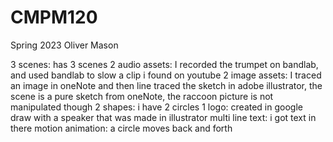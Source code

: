 # CMPM120
 Spring 2023
Oliver Mason

3 scenes: has 3 scenes
2 audio assets: I recorded the trumpet on bandlab, and used bandlab to slow a clip i found on youtube
2 image assets: I traced an image in oneNote and then line traced the sketch in adobe illustrator, the scene is a pure sketch from oneNote, the raccoon picture is not manipulated though
2 shapes: i have 2 circles
1 logo: created in google draw with a speaker that was made in illustrator
multi line text: i got text in there
motion animation: a circle moves back and forth